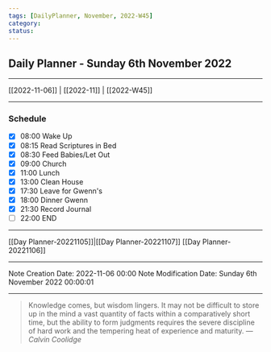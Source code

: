 ```yaml
---
tags: [DailyPlanner, November, 2022-W45]
category:
status:
---
```


## Daily Planner - Sunday 6th November 2022

---
[[2022-11-06]] | [[2022-11]] | [[2022-W45]]

---
### Schedule
- [x] 08:00 Wake Up
- [x] 08:15 Read Scriptures in Bed
- [x] 08:30 Feed Babies/Let Out
- [x] 09:00 Church
- [x] 11:00 Lunch
- [x] 13:00 Clean House
- [x] 17:30 Leave for Gwenn's
- [x] 18:00 Dinner Gwenn
- [x] 21:30 Record Journal
- [ ] 22:00 END

---
[[Day Planner-20221105]]|[[Day Planner-20221107]]
[[Day Planner-20221106]]

---

Note Creation Date: 2022-11-06 00:00
Note Modification Date: Sunday 6th November 2022 00:00:01 

--- 
> Knowledge comes, but wisdom lingers. It may not be difficult to store up in the mind a vast quantity of facts within a comparatively short time, but the ability to form judgments requires the severe discipline of hard work and the tempering heat of experience and maturity.
> — <cite>Calvin Coolidge</cite>